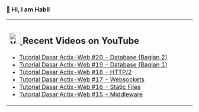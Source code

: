 ### 👋 Hi, I am Habil

<table><tr><td valign="top" width="50%">

## <a href="https://www.youtube.com/channel/UCBRxDSTfr2aJVODDh4WG_7g"><img src="https://cdn.worldvectorlogo.com/logos/youtube-icon.svg" title="YouTube ChannelDocker" alt="Youtube Channel" width="30"/> </a>   Recent Videos on YouTube      
 
<!-- YOUTUBE-VIDEOS-LIST:START -->
- [Tutorial Dasar Actix-Web #20 - Database (Bagian 2)](https://www.youtube.com/watch?v=VqQ1W34aenk)
- [Tutorial Dasar Actix-Web #19 - Database (Bagian 1)](https://www.youtube.com/watch?v=sbga18H7EJ8)
- [Tutorial Dasar Actix-Web #18 - HTTP/2](https://www.youtube.com/watch?v=tuJMpAXQmt8)
- [Tutorial Dasar Actix-Web #17 - Websockets](https://www.youtube.com/watch?v=uuo0i78OKJg)
- [Tutorial Dasar Actix-Web #16 - Static Files](https://www.youtube.com/watch?v=Ix1U8DQrqu8)
- [Tutorial Dasar Actix-Web #15 - Middleware](https://www.youtube.com/watch?v=yEI0v3o7_vM)
<!-- YOUTUBE-VIDEOS-LIST:END --> 
</td></tr></table>
